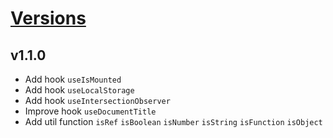 # [Versions](https://github.com/Tracktor/react-utils/releases)

## v1.1.0
- Add hook `useIsMounted`
- Add hook `useLocalStorage`
- Add hook `useIntersectionObserver`
- Improve hook `useDocumentTitle`
- Add util function `isRef` `isBoolean` `isNumber` `isString` `isFunction` `isObject`
